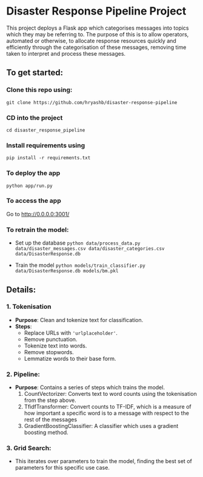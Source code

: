# Disaster Response Pipeline Project
This project deploys a Flask app which categorises messages into topics which they may be referring to. The purpose of this is to allow operators, automated or otherwise, to allocate response resources quickly and efficiently through the categorisation of these messages, removing time taken to interpret and process these messages.

## To get started: 

### Clone this repo using: 
`git clone https://github.com/hryashb/disaster-response-pipeline`

### CD into the project
`cd disaster_response_pipeline`

### Install requirements using 
`pip install -r requirements.txt`

### To deploy the app 
`python app/run.py`

### To access the app
Go to http://0.0.0.0:3001/

### To retrain the model: 
- Set up the database
`python data/process_data.py data/disaster_messages.csv data/disaster_categories.csv data/DisasterResponse.db`

- Train the model
`python models/train_classifier.py data/DisasterResponse.db models/bm.pkl`


## Details:

### 1. Tokenisation
- **Purpose**: Clean and tokenize text for classification.
- **Steps**:
  - Replace URLs with `'urlplaceholder'`.
  - Remove punctuation.
  - Tokenize text into words.
  - Remove stopwords.
  - Lemmatize words to their base form.

### 2. Pipeline:
- **Purpose**: Contains a series of steps which trains the model.
  1. CountVectorizer: Converts text to word counts using the tokenisation from the step above.
  2. TfidfTransformer: Convert counts to TF-IDF, which is a measure of how important a specific word is to a message with respect to the rest of the messages
  3. GradientBoostingClassifier: A classifier which uses a gradient boosting method.

### 3. Grid Search: 
- This iterates over parameters to train the model, finding the best set of parameters for this specific use case. 
